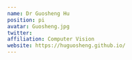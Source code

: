 ```yaml
---
name: Dr Guosheng Hu
position: pi
avatar: Guosheng.jpg
twitter: 
affiliation: Computer Vision
website: https://huguosheng.github.io/
---
```

